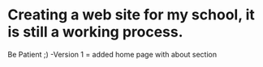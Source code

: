 # Creating a web site for my school, it is still a working process.

Be Patient ;)
-Version 1 = added home page with about section
